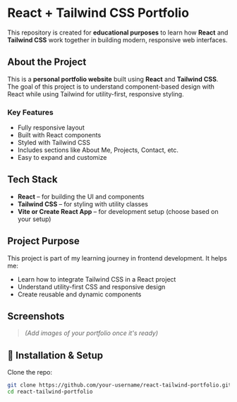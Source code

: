 #  React + Tailwind CSS Portfolio

This repository is created for **educational purposes** to learn how **React** and **Tailwind CSS** work together in building modern, responsive web interfaces.

##  About the Project

This is a **personal portfolio website** built using **React** and **Tailwind CSS**. The goal of this project is to understand component-based design with React while using Tailwind for utility-first, responsive styling.

###  Key Features
- Fully responsive layout
- Built with React components
- Styled with Tailwind CSS
- Includes sections like About Me, Projects, Contact, etc.
- Easy to expand and customize

##  Tech Stack

- **React** – for building the UI and components
- **Tailwind CSS** – for styling with utility classes
- **Vite or Create React App** – for development setup (choose based on your setup)

## Project Purpose

This project is part of my learning journey in frontend development. It helps me:
- Learn how to integrate Tailwind CSS in a React project
- Understand utility-first CSS and responsive design
- Create reusable and dynamic components

## Screenshots

> *(Add images of your portfolio once it's ready)*

## 🔧 Installation & Setup

Clone the repo:

```bash
git clone https://github.com/your-username/react-tailwind-portfolio.git
cd react-tailwind-portfolio
